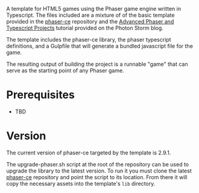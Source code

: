 A template for HTML5 games using the Phaser game engine written in Typescript. The files included are a mixture of of the basic template provided in the [phaser-ce](https://github.com/photonstorm/phaser-ce) repository and the [Advanced Phaser and Typescript Projects](http://www.photonstorm.com/phaser/advanced-phaser-and-typescript-projects) tutorial provided on the Photon Storm blog.

The template includes the phaser-ce library, the phaser typescript definitions, and a Gulpfile that will generate a bundled javascript file for the game.

The resulting output of building the project is a runnable "game" that can serve as the starting point of any Phaser game.

# Prerequisites
* TBD

# Version
The current version of phaser-ce targeted by the template is 2.9.1.

The upgrade-phaser.sh script at the root of the repository can be used to upgrade the library to the latest version. To run it you must clone the latest [phaser-ce](https://github.com/photonstorm/phaser-ce) repository and point the script to its location. From there it will copy the necessary assets into the template's `lib` directory. 
